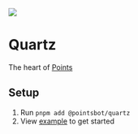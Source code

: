 ![](https://file.coffee/g5x8wAFT4.png)

# Quartz

The heart of [Points](https://points.bot)

## Setup

1.  Run `pnpm add @pointsbot/quartz`
2.  View [example](https://github.com/pointsbot/quartz/tree/main/example) to get started
